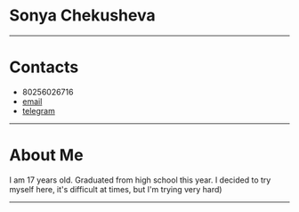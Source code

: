 # Sonya Chekusheva
---
# Contacts
- 80256026716
- [email](chekushevasofa1998@gmail.com)
- [telegram](@himumm)
---
# About Me
I am 17 years old. Graduated from high school this year. I decided to try myself here, it's difficult at times, but I'm trying very hard)

---